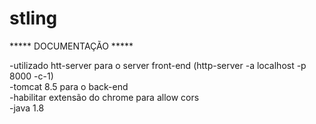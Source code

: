 # stling
***** DOCUMENTAÇÃO *****

-utilizado htt-server para o server front-end (http-server -a localhost -p 8000 -c-1)
<br>
-tomcat 8.5 para o back-end	
<br>
-habilitar extensão do chrome para allow cors
<br>
-java 1.8
